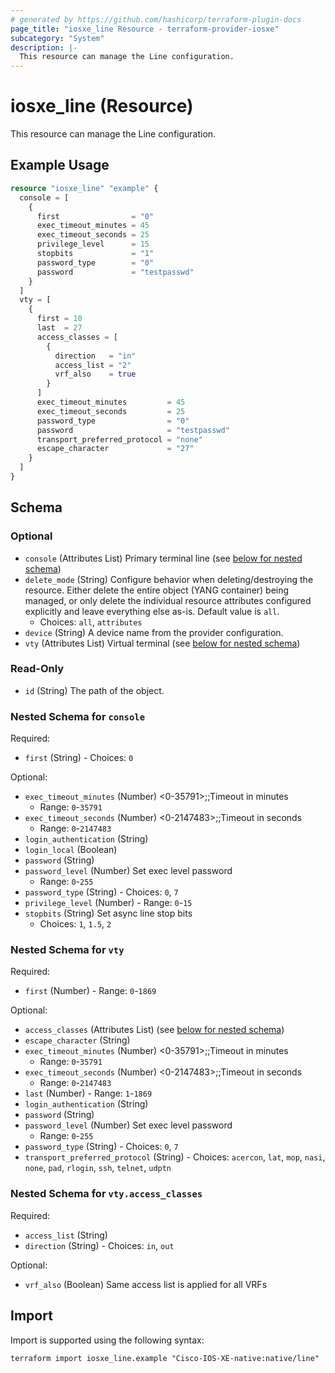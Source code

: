 ```yaml
---
# generated by https://github.com/hashicorp/terraform-plugin-docs
page_title: "iosxe_line Resource - terraform-provider-iosxe"
subcategory: "System"
description: |-
  This resource can manage the Line configuration.
---
```


# iosxe_line (Resource)

This resource can manage the Line configuration.

## Example Usage

```terraform
resource "iosxe_line" "example" {
  console = [
    {
      first                = "0"
      exec_timeout_minutes = 45
      exec_timeout_seconds = 25
      privilege_level      = 15
      stopbits             = "1"
      password_type        = "0"
      password             = "testpasswd"
    }
  ]
  vty = [
    {
      first = 10
      last  = 27
      access_classes = [
        {
          direction   = "in"
          access_list = "2"
          vrf_also    = true
        }
      ]
      exec_timeout_minutes         = 45
      exec_timeout_seconds         = 25
      password_type                = "0"
      password                     = "testpasswd"
      transport_preferred_protocol = "none"
      escape_character             = "27"
    }
  ]
}
```

<!-- schema generated by tfplugindocs -->
## Schema

### Optional

- `console` (Attributes List) Primary terminal line (see [below for nested schema](#nestedatt--console))
- `delete_mode` (String) Configure behavior when deleting/destroying the resource. Either delete the entire object (YANG container) being managed, or only delete the individual resource attributes configured explicitly and leave everything else as-is. Default value is `all`.
  - Choices: `all`, `attributes`
- `device` (String) A device name from the provider configuration.
- `vty` (Attributes List) Virtual terminal (see [below for nested schema](#nestedatt--vty))

### Read-Only

- `id` (String) The path of the object.

<a id="nestedatt--console"></a>
### Nested Schema for `console`

Required:

- `first` (String) - Choices: `0`

Optional:

- `exec_timeout_minutes` (Number) <0-35791>;;Timeout in minutes
  - Range: `0`-`35791`
- `exec_timeout_seconds` (Number) <0-2147483>;;Timeout in seconds
  - Range: `0`-`2147483`
- `login_authentication` (String)
- `login_local` (Boolean)
- `password` (String)
- `password_level` (Number) Set exec level password
  - Range: `0`-`255`
- `password_type` (String) - Choices: `0`, `7`
- `privilege_level` (Number) - Range: `0`-`15`
- `stopbits` (String) Set async line stop bits
  - Choices: `1`, `1.5`, `2`


<a id="nestedatt--vty"></a>
### Nested Schema for `vty`

Required:

- `first` (Number) - Range: `0`-`1869`

Optional:

- `access_classes` (Attributes List) (see [below for nested schema](#nestedatt--vty--access_classes))
- `escape_character` (String)
- `exec_timeout_minutes` (Number) <0-35791>;;Timeout in minutes
  - Range: `0`-`35791`
- `exec_timeout_seconds` (Number) <0-2147483>;;Timeout in seconds
  - Range: `0`-`2147483`
- `last` (Number) - Range: `1`-`1869`
- `login_authentication` (String)
- `password` (String)
- `password_level` (Number) Set exec level password
  - Range: `0`-`255`
- `password_type` (String) - Choices: `0`, `7`
- `transport_preferred_protocol` (String) - Choices: `acercon`, `lat`, `mop`, `nasi`, `none`, `pad`, `rlogin`, `ssh`, `telnet`, `udptn`

<a id="nestedatt--vty--access_classes"></a>
### Nested Schema for `vty.access_classes`

Required:

- `access_list` (String)
- `direction` (String) - Choices: `in`, `out`

Optional:

- `vrf_also` (Boolean) Same access list is applied for all VRFs

## Import

Import is supported using the following syntax:

```shell
terraform import iosxe_line.example "Cisco-IOS-XE-native:native/line"
```
